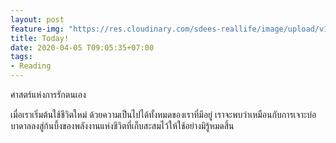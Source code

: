 ```yaml
---
layout: post
feature-img: "https://res.cloudinary.com/sdees-reallife/image/upload/v1555658919/sample_feature_img.png"
title: Today!
date: 2020-04-05 T09:05:35+07:00
tags:
- Reading
---
```

ศาสตร์แห่งการรักตนเอง

<i class="fa fa-child" style="color:plum"></i>

เมื่อเราเริ่มต้นใช้ชีวิตใหม่ ด้วยความเป็นไปได้ทั้งหมดของเราที่มีอยู่ เราจะพบว่าเหมือนกับการเจาะบ่อบาดาลลงสู่ก้นบึ้งของพลังงานแห่งชีวิตที่เก็บสะสมไว้ให้ใช้อย่างมิรู้หมดสิ้น
